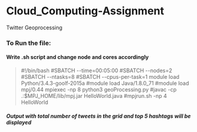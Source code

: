# Cloud_Computing-Assignment
Twitter Geoprocessing


### To Run the file:
#### Write .sh script and change node and cores accordingly
> #!/bin/bash
#SBATCH --time=00:05:00
#SBATCH --nodes=2
#SBATCH --ntasks=8
#SBATCH --cpus-per-task=1
module load Python/3.4.3-goolf-2015a
#module load Java/1.8.0_71
#module load mpj/0.44
mpiexec -np 8 python3 geoProcessing.py
#javac -cp .:$MPJ_HOME/lib/mpj.jar HelloWorld.java
#mpjrun.sh -np 4 HelloWorld 


##### Output with total number of tweets in the grid and top 5 hashtags will be displayed
